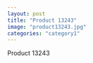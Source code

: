 ```yaml
---
layout: post
title: "Product 13243"
image: "product13243.jpg"
categories: "category1"
---
```

Product 13243
